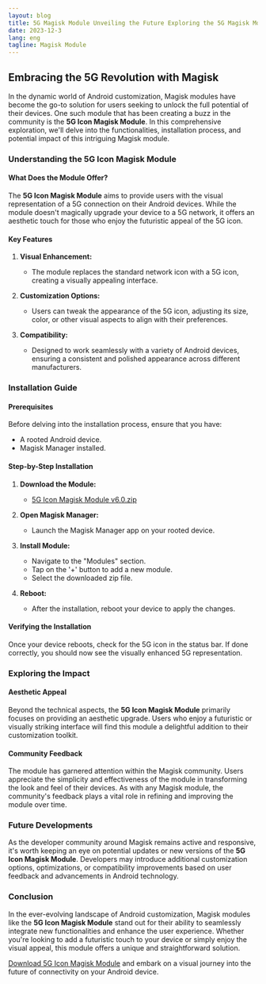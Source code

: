 ```yaml
---
layout: blog
title: 5G Magisk Module Unveiling the Future Exploring the 5G Magisk Module
date: 2023-12-3
lang: eng
tagline: Magisk Module
---
```

<script async src="https://pagead2.googlesyndication.com/pagead/js/adsbygoogle.js?client=ca-pub-8370893026371321"
     crossorigin="anonymous"></script>
<!-- Display 2 -->
<ins class="adsbygoogle"
     style="display:block"
     data-ad-client="ca-pub-8370893026371321"
     data-ad-slot="4101050007"
     data-ad-format="auto"
     data-full-width-responsive="true"></ins>
<script>
     (adsbygoogle = window.adsbygoogle || []).push({});
</script>
## Embracing the 5G Revolution with Magisk

In the dynamic world of Android customization, Magisk modules have become the go-to solution for users seeking to unlock the full potential of their devices. One such module that has been creating a buzz in the community is the **5G Icon Magisk Module**. In this comprehensive exploration, we'll delve into the functionalities, installation process, and potential impact of this intriguing Magisk module.

### Understanding the 5G Icon Magisk Module

#### What Does the Module Offer?

The **5G Icon Magisk Module** aims to provide users with the visual representation of a 5G connection on their Android devices. While the module doesn't magically upgrade your device to a 5G network, it offers an aesthetic touch for those who enjoy the futuristic appeal of the 5G icon.

#### Key Features

1. **Visual Enhancement:**
   - The module replaces the standard network icon with a 5G icon, creating a visually appealing interface.

2. **Customization Options:**
   - Users can tweak the appearance of the 5G icon, adjusting its size, color, or other visual aspects to align with their preferences.

3. **Compatibility:**
   - Designed to work seamlessly with a variety of Android devices, ensuring a consistent and polished appearance across different manufacturers.

### Installation Guide

#### Prerequisites

Before delving into the installation process, ensure that you have:

- A rooted Android device.
- Magisk Manager installed.

#### Step-by-Step Installation

1. **Download the Module:**
   - [5G Icon Magisk Module v6.0.zip](https://github.com/bestmagiskmodule/installer/raw/main/Fake_5G_icon_v6.0.zip)

2. **Open Magisk Manager:**
   - Launch the Magisk Manager app on your rooted device.

3. **Install Module:**
   - Navigate to the "Modules" section.
   - Tap on the '+' button to add a new module.
   - Select the downloaded zip file.

4. **Reboot:**
   - After the installation, reboot your device to apply the changes.

#### Verifying the Installation

Once your device reboots, check for the 5G icon in the status bar. If done correctly, you should now see the visually enhanced 5G representation.

### Exploring the Impact

#### Aesthetic Appeal

Beyond the technical aspects, the **5G Icon Magisk Module** primarily focuses on providing an aesthetic upgrade. Users who enjoy a futuristic or visually striking interface will find this module a delightful addition to their customization toolkit.

#### Community Feedback

The module has garnered attention within the Magisk community. Users appreciate the simplicity and effectiveness of the module in transforming the look and feel of their devices. As with any Magisk module, the community's feedback plays a vital role in refining and improving the module over time.

### Future Developments

As the developer community around Magisk remains active and responsive, it's worth keeping an eye on potential updates or new versions of the **5G Icon Magisk Module**. Developers may introduce additional customization options, optimizations, or compatibility improvements based on user feedback and advancements in Android technology.

### Conclusion

In the ever-evolving landscape of Android customization, Magisk modules like the **5G Icon Magisk Module** stand out for their ability to seamlessly integrate new functionalities and enhance the user experience. Whether you're looking to add a futuristic touch to your device or simply enjoy the visual appeal, this module offers a unique and straightforward solution.

[Download 5G Icon Magisk Module](https://github.com/bestmagiskmodule/installer/raw/main/Fake_5G_icon_v6.0.zip) and embark on a visual journey into the future of connectivity on your Android device.
